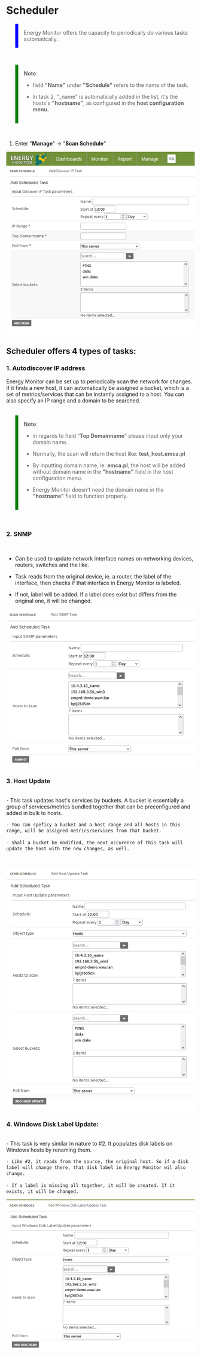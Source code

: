 # Scheduler

<blockquote style="border-left: 8px solid blue; padding: 15px;">
Energy Monitor offers the capacity to periodically do various tasks automatically.
</blockquote> 
<br>

<blockquote style="border-left: 8px solid green; padding: 15px;"> <b>Note</b>: 

- field <strong>"Name"</strong> under <strong>"Schedule"</strong> refers to the name of the task. 

- In task 2, "_name" is automatically added in the list, it's the hosts's <strong>"hostname"</strong>, as configured in the <strong>host configuration menu.</strong>
</blockquote> 

<br>

1. Enter "**Manage**" -> "**Scan Schedule**"


![scheduler](/media/05_00_11_01_Scheduler.png)

## Scheduler offers 4 types of tasks:

### 1. Autodiscover IP address

Energy Monitor can be set up to periodically scan the network for changes. If it finds a new host, it can automatically be assigned a bucket, which is a set of metrics/services that can be instantly assigned to a host. You can also specify an IP range and a domain to be searched. 
<br></br>
<blockquote style="border-left: 8px solid green; padding: 15px;"> <b>Note</b>: 

- in regards to field "<strong>Top Domainname</strong>" please input only your domain name. 

- Normally, the scan will return the host like: <strong>test_host.emca.pl</strong>

- By inputting domain name, ie: <strong>emca.pl</strong>, the host will be added without domain name in the <strong>"hostname"</strong> field in the host configuration menu. 

- Energy Monitor doesn't need the domain name in the <strong>"hostname"</strong> field to function properly.

</blockquote> 

<br>

### 2. SNMP 
<br>

- Can be used to update network interface names on networking devices, routers, switches and the like. 

- Task reads from the original device, ie. a router, the label of the interface, then checks if that interface in Energy Monitor is labeled. 

- If not, label will be added. If a label does exist but differs from the original one, it will be changed.  

![scheduler](/media/05_00_11_02_Scheduler.png)

### 3. Host Update 
<br>
    - This task updates host's services by buckets. A bucket is essentially a group of services/metrics bundled together that can be preconfigured and added in bulk to hosts.

    - You can speficy a bucket and a host range and all hosts in this range, will be assigned metrics/services from that bucket. 

    - Shall a bucket be modified, the next occurence of this task will update the host with the new changes, as well. 

<br>

![scheduler](/media/05_00_11_03_Scheduler.png)

### 4. Windows Disk Label Update:
<br>
    - This task is very similar in nature to #2. It populates disk labels on Windows hosts by renaming them.

    - Like #2, it reads from the source, the original host. So if a disk label will change there, that disk label in Energy Monitor wil also change.
    
    - If a label is missing all together, it will be created. If it exists, it will be changed. 

![scheduler](/media/05_00_11_04_Scheduler.png)